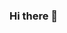 ### Hi there 👋

<!--
**AdekunleAriyo/AdekunleAriyo** is a ✨ _special_ ✨ repository because its `README.md` (this file) appears on your GitHub profile.

Here are some ideas to get you started:

- 🔭 I’m currently working on improving my mobile app development.
- 🌱 I’m currently learning Flutter and DART.
- 👯 I’m looking to collaborate on building responsive mobile applications.
- 🤔 I’m looking for help with ...
- 💬 Ask me about ...
- 📫 How to reach me: dekunlearry@gmail.com
- 😄 Pronouns: ...
- ⚡ Fun fact: ...

-->
